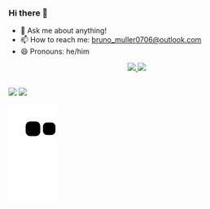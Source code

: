 ### Hi there 👋

- 💬 Ask me about anything!
- 📫 How to reach me: bruno_muller0706@outlook.com
- 😄 Pronouns: he/him

<div align="center">
  <a href="https://github.com/BZuller">
  <img height="180em" src="https://github-readme-stats.vercel.app/api?username=BZuller&show_icons=true&theme=dracula&include_all_commits=true&count_private=true"/>
  <img height="180em" src="https://github-readme-stats.vercel.app/api/top-langs/?username=BZuller&layout=compact&langs_count=7&theme=dracula"/>
</div>

##

<div>
 <a href="https://instagram.com/brunozm0" target="_blank"><img src="https://img.shields.io/badge/-Instagram-%23E4405F?style=for-the-badge&logo=instagram&logoColor=white" target="_blank"></a>
   <a href="https://www.linkedin.com/in/rafaella-ballerini-45875016a" target="_blank"><img src="https://img.shields.io/badge/-LinkedIn-%230077B5?style=for-the-badge&logo=linkedin&logoColor=white" target="_blank"></a> 
</div>

 ![Snake animation](https://github.com/BZuller/BZuller/blob/output/github-contribution-grid-snake.svg)
